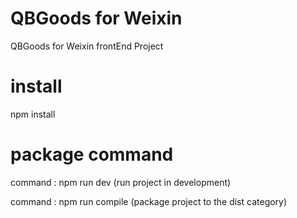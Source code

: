 # QBGoods for Weixin
QBGoods for Weixin frontEnd Project

# install
npm install

# package command
command : npm run dev (run project in development)

command : npm run compile (package project to the dist category)